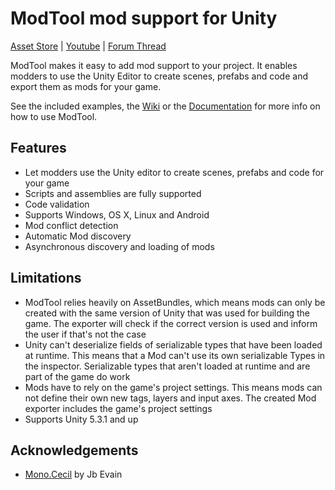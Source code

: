 # ModTool mod support for Unity

<a href="http://u3d.as/Diq">Asset Store</a>  | <a href="https://www.youtube.com/watch?v=9w_WlBPtclg">Youtube</a> | <a href="https://forum.unity3d.com/threads/modtool-mod-support-for-unity.442185/">Forum Thread</a>

ModTool makes it easy to add mod support to your project. It enables modders to use the Unity Editor to create scenes, prefabs and code and export them as mods for your game.

See the included examples, the [Wiki](https://github.com/Hello-Meow/ModTool/wiki) or the [Documentation](http://hellomeow.net/modtool/documentation) for more info on how to use ModTool.

## Features

- Let modders use the Unity editor to create scenes, prefabs and code for your game
- Scripts and assemblies are fully supported
- Code validation
- Supports Windows, OS X, Linux and Android
- Mod conflict detection
- Automatic Mod discovery
- Asynchronous discovery and loading of mods

## Limitations

- ModTool relies heavily on AssetBundles, which means mods can only be created with the same version of Unity that was used for building the game. The exporter will check if the correct version is used and inform the user if that's not the case
- Unity can't deserialize fields of serializable types that have been loaded at runtime. This means that a Mod can't use its own serializable Types in the inspector. Serializable types that aren't loaded at runtime and are part of the game do work
- Mods have to rely on the game's project settings. This means mods can not define their own new tags, layers and input axes. The created Mod exporter includes the game's project settings
- Supports Unity 5.3.1 and up

## Acknowledgements

- [Mono.Cecil](https://github.com/jbevain/cecil) by Jb Evain
